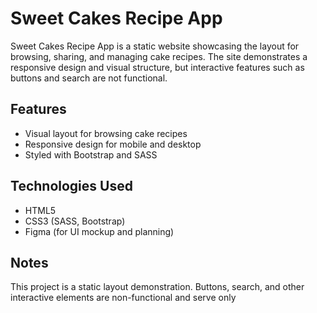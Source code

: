 # Sweet Cakes Recipe App

Sweet Cakes Recipe App is a static website showcasing the layout for browsing, sharing, and managing cake recipes. The site demonstrates a responsive design and visual structure, but interactive features such as buttons and search are not functional.

## Features

- Visual layout for browsing cake recipes
- Responsive design for mobile and desktop
- Styled with Bootstrap and SASS

## Technologies Used

- HTML5
- CSS3 (SASS, Bootstrap)
- Figma (for UI mockup and planning)

## Notes

This project is a static layout demonstration. Buttons, search, and other interactive elements are non-functional and serve only

